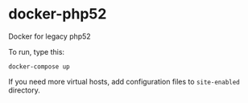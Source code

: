 # docker-php52

Docker for legacy php52

To run, type this:

    docker-compose up

If you need more virtual hosts, add configuration files to `site-enabled` directory.
